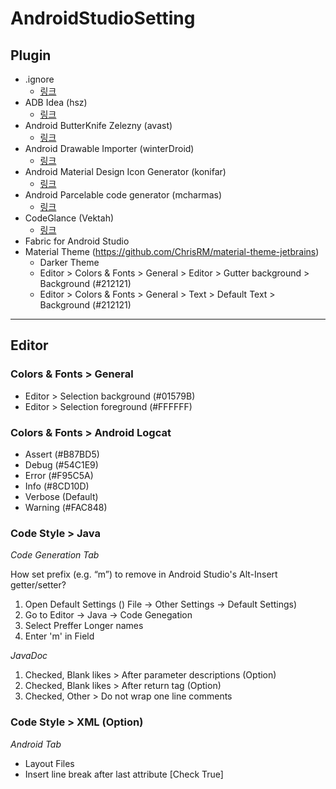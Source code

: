 # AndroidStudioSetting

## Plugin

- .ignore
  - [링크](https://github.com/hsz/idea-gitignore)
- ADB Idea (hsz)
  - [링크](https://github.com/pbreault/adb-idea)
- Android ButterKnife Zelezny (avast)
  - [링크](https://github.com/avast/android-butterknife-zelezny)
- Android Drawable Importer (winterDroid)
  - [링크](https://github.com/winterDroid/android-drawable-importer-intellij-plugin)
- Android Material Design Icon Generator (konifar)
  - [링크](https://github.com/konifar/android-material-design-icon-generator-plugin)
- Android Parcelable code generator (mcharmas)
  - [링크](https://github.com/mcharmas/android-parcelable-intellij-plugin)
- CodeGlance (Vektah)
  - [링크](https://github.com/Vektah/CodeGlance)
- Fabric for Android Studio
- Material Theme (https://github.com/ChrisRM/material-theme-jetbrains)
   - Darker Theme
   - Editor > Colors & Fonts > General > Editor > Gutter background > Background (#212121)
   - Editor > Colors & Fonts > General > Text > Default Text > Background (#212121)

- - -

## Editor

### Colors & Fonts > General

- Editor > Selection background (#01579B)
- Editor > Selection foreground (#FFFFFF)

### Colors & Fonts > Android Logcat

- Assert (#B87BD5)
- Debug (#54C1E9)
- Error (#F95C5A)
- Info (#8CD10D)
- Verbose (Default)
- Warning (#FAC848)

### Code Style > Java

*Code Generation Tab*

How set prefix (e.g. “m”) to remove in Android Studio's Alt-Insert getter/setter?

1. Open Default Settings () File -> Other Settings -> Default Settings)
2. Go to Editor -> Java -> Code Genegation
3. Select Preffer Longer names
4. Enter 'm' in Field

*JavaDoc*

1. Checked, Blank likes > After parameter descriptions (Option)
2. Checked, Blank likes > After return tag (Option)
3. Checked, Other > Do not wrap one line comments

### Code Style > XML (Option)

*Android Tab*

- Layout Files
 - Insert line break after last attribute [Check True]
